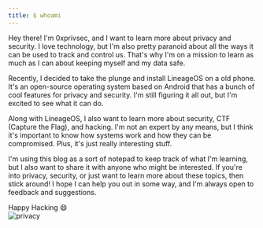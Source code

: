 ```yaml
---
title: $ whoami
---
```


Hey there! I'm 0xprivsec, and I want to learn more about privacy and security. I love technology, but I'm also pretty paranoid about all the ways it can be used to track and control us. That's why I'm on a mission to learn as much as I can about keeping myself and my data safe. <br />

Recently, I decided to take the plunge and install LineageOS on a old phone. It's an open-source operating system based on Android that has a bunch of cool features for privacy and security. I'm still figuring it all out, but I'm excited to see what it can do.<br />

Along with LineageOS, I also want to learn more about security, CTF (Capture the Flag), and hacking. I'm not an expert by any means, but I think it's important to know how systems work and how they can be compromised. Plus, it's just really interesting stuff.<br />

I'm using this blog as a sort of notepad to keep track of what I'm learning, but I also want to share it with anyone who might be interested. If you're into privacy, security, or just want to learn more about these topics, then stick around! I hope I can help you out in some way, and I'm always open to feedback and suggestions.<br />

Happy Hacking :smile:
<br />
![privacy](/img/camera.jpg)
